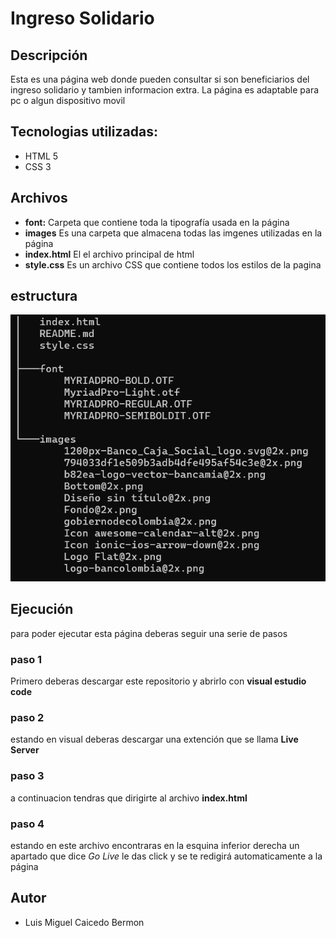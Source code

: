 # Ingreso Solidario
## Descripción
Esta es una página web donde pueden consultar si son beneficiarios del ingreso solidario y tambien informacion extra.
La página es adaptable para pc o algun dispositivo movil

## Tecnologias utilizadas:
- HTML 5
- CSS 3

## Archivos
- **font:** Carpeta que contiene toda la tipografía usada en la página 
- **images** Es una carpeta que almacena todas las imgenes utilizadas en la página
- **index.html** El el archivo principal de html
- **style.css** Es un archivo CSS que contiene todos los estilos de la pagina

## estructura
![imagen de la estructura del proyecto](estructura.png)

## Ejecución
para poder ejecutar esta página deberas seguir una serie de pasos
### paso 1
Primero deberas descargar este repositorio y abrirlo con **visual estudio code**
### paso 2
estando en visual deberas descargar una extención que se llama **Live Server**
### paso 3
a continuacion tendras que dirigirte al archivo **index.html**
### paso 4 
estando en este archivo encontraras en la esquina inferior derecha un apartado que dice *Go Live* le das click y se te redigirá automaticamente a la página
## Autor
- Luis Miguel Caicedo Bermon